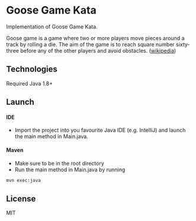 # Goose Game Kata
Implementation of Goose Game Kata.

Goose game is a game where two or more players move pieces around a track by rolling a die.
The aim of the game is to reach square number sixty-three before any of the other players and avoid obstacles. ([wikipedia](https://en.wikipedia.org/wiki/Game_of_the_Goose))

## Technologies
Required Java 1.8+

## Launch
#### IDE
- Import the project into you favourite Java IDE (e.g. IntelliJ) and launch the main method in Main.java.

#### Maven
- Make sure to be in the root directory
- Run the main method in Main.java by running
```sh
mvn exec:java
```

## License

MIT
